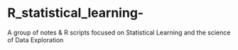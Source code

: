 # R_statistical_learning-
A group of notes &amp; R scripts focused on Statistical Learning and the science of Data Exploration
